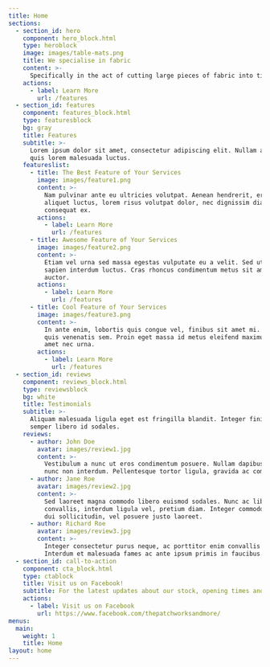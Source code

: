 ```yaml
---
title: Home
sections:
  - section_id: hero
    component: hero_block.html
    type: heroblock
    image: images/table-mats.png
    title: We specialise in fabric
    content: >-
      Specifically in the act of cutting large pieces of fabric into tiny pieces and sewing them back together again because it's "nice"
    actions:
      - label: Learn More
        url: /features
  - section_id: features
    component: features_block.html
    type: featuresblock
    bg: gray
    title: Features
    subtitle: >-
      Lorem ipsum dolor sit amet, consectetur adipiscing elit. Nullam a metus
      quis lorem malesuada luctus.
    featureslist:
      - title: The Best Feature of Your Services
        image: images/feature1.png
        content: >-
          Nam pulvinar ante eu ultricies volutpat. Aenean hendrerit, eros sed
          aliquet luctus, lorem risus volutpat dolor, nec dignissim diam neque
          consequat ex.
        actions:
          - label: Learn More
            url: /features
      - title: Awesome Feature of Your Services
        image: images/feature2.png
        content: >-
          Etiam vel urna sed massa egestas vulputate eu a velit. Sed ut nisl nec
          sapien interdum luctus. Cras rhoncus condimentum metus sit amet
          auctor.
        actions:
          - label: Learn More
            url: /features
      - title: Cool Feature of Your Services
        image: images/feature3.png
        content: >-
          In ante enim, lobortis quis congue vel, finibus sit amet mi. Aenean
          quis venenatis sem. Proin eget massa id metus eleifend maximus sit
          amet nec urna.
        actions:
          - label: Learn More
            url: /features
  - section_id: reviews
    component: reviews_block.html
    type: reviewsblock
    bg: white
    title: Testimonials
    subtitle: >-
      Aliquam malesuada ligula eget est fringilla blandit. Integer finibus
      semper libero id sodales. 
    reviews:
      - author: John Doe
        avatar: images/review1.jpg
        content: >-
          Vestibulum a nunc ut eros condimentum posuere. Nullam dapibus quis
          nunc non interdum. Pellentesque tortor ligula, gravida ac commodo eu.
      - author: Jane Roe
        avatar: images/review2.jpg
        content: >-
          Sed laoreet magna commodo libero euismod sodales. Nunc ac libero
          convallis, interdum ligula vel, pretium diam. Integer commodo sem at
          dui sollicitudin, vel posuere justo laoreet.
      - author: Richard Roe
        avatar: images/review3.jpg
        content: >-
          Integer consectetur purus neque, ac porttitor enim convallis vitae.
          Interdum et malesuada fames ac ante ipsum primis in faucibus.
  - section_id: call-to-action
    component: cta_block.html
    type: ctablock
    title: Visit us on Facebook!
    subtitle: For the latest updates about our stock, opening times and much more besides, take a look at our facebbok page.
    actions:
      - label: Visit us on Facebook
        url: https://www.facebook.com/thepatchworksandmore/
menus:
  main:
    weight: 1
    title: Home
layout: home
---
```

